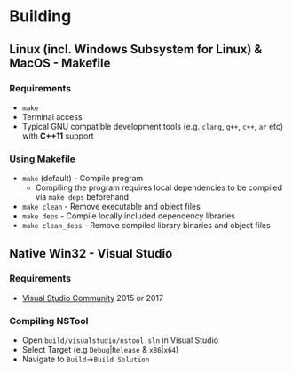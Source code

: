 # Building
## Linux (incl. Windows Subsystem for Linux) & MacOS - Makefile
### Requirements
* `make`
* Terminal access
* Typical GNU compatible development tools (e.g. `clang`, `g++`, `c++`, `ar` etc) with __C++11__ support

### Using Makefile
* `make` (default) - Compile program
	* Compiling the program requires local dependencies to be compiled via `make deps` beforehand
* `make clean` - Remove executable and object files
* `make deps` - Compile locally included dependency libraries
* `make clean_deps` - Remove compiled library binaries and object files

## Native Win32 - Visual Studio
### Requirements
* [Visual Studio Community](https://visualstudio.microsoft.com/vs/community/) 2015 or 2017

### Compiling NSTool
* Open `build/visualstudio/nstool.sln` in Visual Studio
* Select Target (e.g `Debug`|`Release` & `x86`|`x64`)
* Navigate to `Build`->`Build Solution`